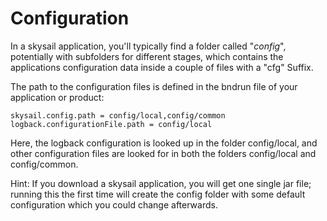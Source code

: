 # Configuration

In a skysail application, you'll typically find a folder called "_config_", potentially with subfolders for different stages, which contains the applications configuration data inside a couple of files with a "cfg" Suffix.

The path to the configuration files is defined in the bndrun file of your application or product:

```
skysail.config.path = config/local,config/common
logback.configurationFile.path = config/local
```

Here, the logback configuration is looked up in the folder config/local, and other configuration files are looked for in both the folders config/local and config/common.

Hint: If you download a skysail application, you will get one single jar file; running this the first time will create the config folder with some default configuration which you could change afterwards.

